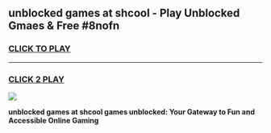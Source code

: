 
## unblocked games at shcool - Play Unblocked Gmaes & Free #8nofn
<h3>
<a href="https://premium.freeplayer.one?title=unblocked_games_at_shcool&ref=03M">CLICK TO PLAY</a></h3>
<hr>

<h3>
<a href="https://premium.freeplayer.one?title=unblocked_games_at_shcool&ref=03M">CLICK 2 PLAY</a>
  
</h3>

<a href="https://premium.freeplayer.one?title=unblocked_games_at_shcool&ref=03M"><img src="https://clearcache.store/games.png"></a>


**unblocked games at shcool games unblocked: Your Gateway to Fun and Accessible Online Gaming**
